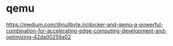 # qemu

https://medium.com/@nullbyte.in/docker-and-qemu-a-powerful-combination-for-accelerating-edge-computing-development-and-optimizing-42da00259a02
